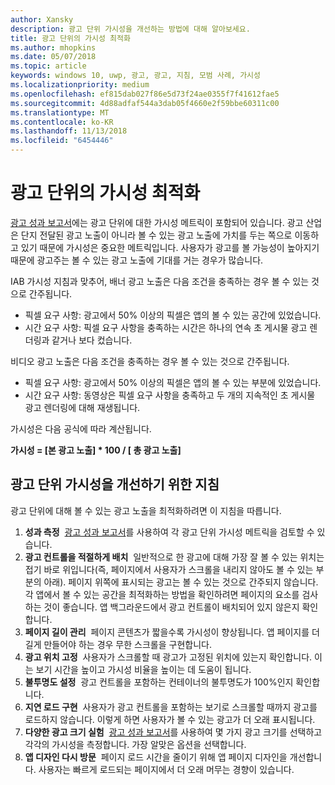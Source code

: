 ```yaml
---
author: Xansky
description: 광고 단위 가시성을 개선하는 방법에 대해 알아보세요.
title: 광고 단위의 가시성 최적화
ms.author: mhopkins
ms.date: 05/07/2018
ms.topic: article
keywords: windows 10, uwp, 광고, 광고, 지침, 모범 사례, 가시성
ms.localizationpriority: medium
ms.openlocfilehash: ef815dab027f86e5d73f24ae0355f7f41612fae5
ms.sourcegitcommit: 4d88adfaf544a3dab05f4660e2f59bbe60311c00
ms.translationtype: MT
ms.contentlocale: ko-KR
ms.lasthandoff: 11/13/2018
ms.locfileid: "6454446"
---
```

# <a name="optimize-the-viewability-of-your-ad-units"></a>광고 단위의 가시성 최적화

[광고 성과 보고서](../publish/advertising-performance-report.md)에는 광고 단위에 대한 가시성 메트릭이 포함되어 있습니다. 광고 산업은 단지 전달된 광고 노출이 아니라 볼 수 있는 광고 노출에 가치를 두는 쪽으로 이동하고 있기 때문에 가시성은 중요한 메트릭입니다. 사용자가 광고를 볼 가능성이 높아지기 때문에 광고주는 볼 수 있는 광고 노출에 기대를 거는 경우가 많습니다.  

IAB 가시성 지침과 맞추어, 배너 광고 노출은 다음 조건을 충족하는 경우 볼 수 있는 것으로 간주됩니다.

* 픽셀 요구 사항: 광고에서 50% 이상의 픽셀은 앱의 볼 수 있는 공간에 있었습니다.
* 시간 요구 사항: 픽셀 요구 사항을 충족하는 시간은 하나의 연속 초 게시물 광고 렌더링과 같거나 보다 컸습니다.

비디오 광고 노출은 다음 조건을 충족하는 경우 볼 수 있는 것으로 간주됩니다.

* 픽셀 요구 사항: 광고에서 50% 이상의 픽셀은 앱의 볼 수 있는 부분에 있었습니다.
* 시간 요구 사항: 동영상은 픽셀 요구 사항을 충족하고 두 개의 지속적인 초 게시물 광고 렌더링에 대해 재생됩니다.

가시성은 다음 공식에 따라 계산됩니다.

**가시성 = [본 광고 노출] * 100 / [ 총 광고 노출]**

## <a name="guidelines-to-improve-ad-unit-viewability"></a>광고 단위 가시성을 개선하기 위한 지침

광고 단위에 대해 볼 수 있는 광고 노출을 최적화하려면 이 지침을 따릅니다.

1. **성과 측정**&nbsp;&nbsp;[광고 성과 보고서](../publish/advertising-performance-report.md)를 사용하여 각 광고 단위 가시성 메트릭을 검토할 수 있습니다.
2.  **광고 컨트롤을 적절하게 배치**&nbsp;&nbsp;일반적으로 한 광고에 대해 가장 잘 볼 수 있는 위치는 접기 바로 위입니다(즉, 페이지에서 사용자가 스크롤을 내리지 않아도 볼 수 있는 부분의 아래). 페이지 위쪽에 표시되는 광고는 볼 수 있는 것으로 간주되지 않습니다. 각 앱에서 볼 수 있는 공간을 최적화하는 방법을 확인하려면 페이지의 요소를 검사하는 것이 좋습니다. 앱 백그라운드에서 광고 컨트롤이 배치되어 있지 않은지 확인합니다.
3.  **페이지 길이 관리**&nbsp;&nbsp;페이지 콘텐츠가 짧을수록 가시성이 향상됩니다. 앱 페이지를 더 길게 만들어야 하는 경우 무한 스크롤을 구현합니다.
4.  **광고 위치 고정**&nbsp;&nbsp;사용자가 스크롤할 때 광고가 고정된 위치에 있는지 확인합니다. 이는 보기 시간을 높이고 가시성 비율을 높이는 데 도움이 됩니다.
5.  **불투명도 설정**&nbsp;&nbsp;광고 컨트롤을 포함하는 컨테이너의 불투명도가 100%인지 확인합니다.
6.  **지연 로드 구현**&nbsp;&nbsp;사용자가 광고 컨트롤을 포함하는 보기로 스크롤할 때까지 광고를 로드하지 않습니다. 이렇게 하면 사용자가 볼 수 있는 광고가 더 오래 표시됩니다.
7.  **다양한 광고 크기 실험**&nbsp;&nbsp;[광고 성과 보고서](../publish/advertising-performance-report.md)를 사용하여 몇 가지 광고 크기를 선택하고 각각의 가시성을 측정합니다. 가장 알맞은 옵션을 선택합니다.
8.  **앱 디자인 다시 방문**&nbsp;&nbsp;페이지 로드 시간을 줄이기 위해 앱 페이지 디자인을 개선합니다. 사용자는 빠르게 로드되는 페이지에서 더 오래 머무는 경향이 있습니다.

